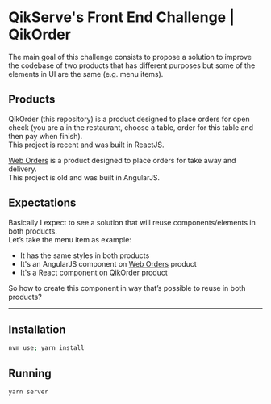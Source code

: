 # QikServe's Front End Challenge | QikOrder

The main goal of this challenge consists to propose a solution to improve the codebase of two products that has different purposes but some of the elements in UI are the same (e.g. menu items).

## Products

QikOrder (this repository) is a product designed to place orders for open check (you are a in the restaurant, choose a table, order for this table and then pay when finish).  
This project is recent and was built in ReactJS.

[Web Orders](https://github.com/qsengineers/web-orders) is a product designed to place orders for take away and delivery.  
This project is old and was built in AngularJS.

## Expectations

Basically I expect to see a solution that will reuse components/elements in both products.  
Let’s take the menu item as example:

* It has the same styles in both products
* It's an AngularJS component on [Web Orders](https://github.com/qsengineers/web-orders) product
* It's a React component on QikOrder product

So how to create this component in way that’s possible to reuse in both products?

---

## Installation
```sh
nvm use; yarn install
```

## Running
```sh
yarn server
```
